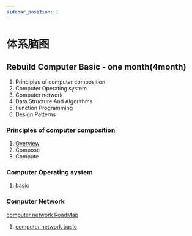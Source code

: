 ```yaml
---
sidebar_position: 1
---
```


# 体系脑图


## Rebuild Computer Basic - one month(4month)

1. Principles of computer composition
2. Computer Operating system
3. Computer network
4. Data Structure And Algorithms
5. Function Programming
6. Design Patterns


### Principles of computer composition

1. [Overview](./Program%20Capability/computer%20Operating%20System/Overview.md) 
2. Compose 
3. Compute


### Computer Operating system 

1. [basic](./Program%20Capability/Operating%20System/basic.md)


### Computer Network

[computer network RoadMap](https://www.geeksforgeeks.org/computer-network-tutorials/)

1. [computer network basic](./Program%20Capability/computer%20network/overview.md)

